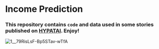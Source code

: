 # Income Prediction
### This repository contains ```code``` and data used in some stories published on [**HYPATAI**](https://medium.com/hypatai). Enjoy!
![1__79RisLsF-Bp5STav-wTfA](https://user-images.githubusercontent.com/45853328/108592784-a2d7ec80-7380-11eb-9758-e0fee4a73675.png)

